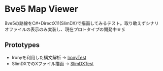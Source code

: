 ﻿Bve5 Map Viewer
===
Bve5の路線をC#+DirectX11(SlimDX)で描画してみるテスト。取り敢えずシナリオファイルの表示のみ実装し、現在プロトタイプの開発中☆彡

## Prototypes
+ Ironyを利用した構文解析 -> [IronyTest](https://github.com/aoisupersix/IronyTest)
+ SlimDXでのXファイル描画 -> [SlimDXTest](https://github.com/aoisupersix/SlimDXTest)
